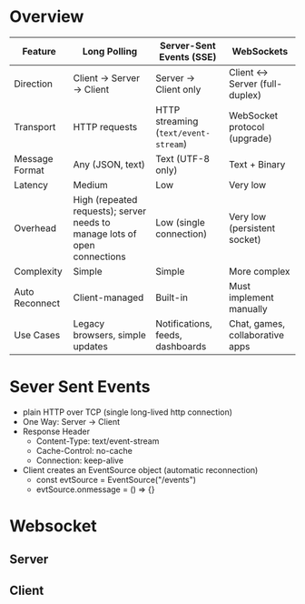 # Overview

| Feature        | Long Polling                                                              | Server-Sent Events (SSE)             | WebSockets                      |
| -------------- | ------------------------------------------------------------------------- | ------------------------------------ | ------------------------------- |
| Direction      | Client → Server → Client                                                  | Server → Client only                 | Client ↔ Server (full-duplex)   |
| Transport      | HTTP requests                                                             | HTTP streaming (`text/event-stream`) | WebSocket protocol (upgrade)    |
| Message Format | Any (JSON, text)                                                          | Text (UTF-8 only)                    | Text + Binary                   |
| Latency        | Medium                                                                    | Low                                  | Very low                        |
| Overhead       | High (repeated requests); server needs to manage lots of open connections | Low (single connection)              | Very low (persistent socket)    |
| Complexity     | Simple                                                                    | Simple                               | More complex                    |
| Auto Reconnect | Client-managed                                                            | Built-in                             | Must implement manually         |
| Use Cases      | Legacy browsers, simple updates                                           | Notifications, feeds, dashboards     | Chat, games, collaborative apps |

# Sever Sent Events
 - plain HTTP over TCP (single long-lived http connection)
 - One Way: Server -> Client
 - Response Header
	 - Content-Type: text/event-stream
	 - Cache-Control: no-cache
	 - Connection: keep-alive
 - Client creates an EventSource object (automatic reconnection)
	 - const evtSource = EventSource("/events")
	 - evtSource.onmessage = () => {}

# Websocket

## Server

## Client
